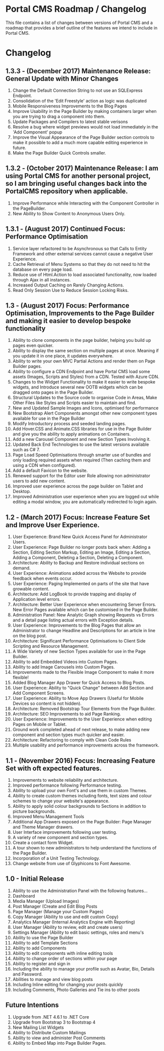# Portal CMS Roadmap / Changelog
This file contains a list of changes between versions of Portal CMS and a roadmap that provides a brief outline of the features we intend to include in Portal CMS.

# Changelog

## 1.3.3 - (December 2017) Maintenance Release: General Update with Minor Changes
1. Change the Default Connection String to not use an SQLExpress Endpoint.
2. Consolidation of the 'Edit Freestyle' action as logic was duplicated
3. Mobile Responsiveness Improvements to the Blog Pages
4. Improve Usability in the Page Builder by making containers larger when you are trying to drag a component into them.
5. Update Packages and Compilers to latest stable verisons
6. Resolve a bug where widget previews would not load immediately in the 'Add Component' popup
7. Improve the Visual Appearance of the Page Builder section controls to make it possible to add a much more capable editing experience in future.
8. Make the Page Builder Quick Controls smaller.

## 1.3.2 - (October 2017) Maintenance Release: I am using Portal CMS for another personal project, so I am bringing useful changes back into the PortalCMS repository when applicable.
1. Improve Performance while Interacting with the Component Controller in the PageBuilder.
2. New Ability to Show Content to Anonymous Users Only.

## 1.3.1 - (August 2017) Continued Focus: Performance Optimisation
1. Service layer refactored to be Asynchronous so that Calls to Entity Framework and other external services cannot cause a negative User Experience.
2. Cache Retrieval of Menu Systems so that they do not need to hit the database on every page load.
3. Reduce use of Html.Action to load associated functionality, now loaded through Ajax in all instances.
4. Increased Output Caching on Rarely Changing Actions.
5. Read Only Session Use to Reduce Session Locking Risks.

## 1.3 - (August 2017) Focus: Performance Optimisation, Improvements to the Page Builder and making it easier to develop bespoke functionality
1. Ability to clone components in the page builder, helping you build up pages even quicker.
2. Ability to display the same section on multiple pages at once. Meaning if you update it in one place, it updates everywhere.
3. Ability to write your own MVC Partial Actions and render them on Page Builder pages.
3. Ability to configure a CDN Endpoint and have Portal CMS load some assets (Images, Scripts and Styles) from a CDN. Tested with Azure CDN.
4. Changes to the Widget Functionality to make it easier to write bespoke widgets, and Introduce several new OOTB widgets which can be dragged onto pages in the Page Builder.
5. Structural Updates to the Source code to organise Code in Areas, Make Other Files like Styles and Scripts easier to maintain and find.
6. New and Updated Sample Images and Icons, optimised for performance
7. New Bootstrap Alert Components amongst other new component types available for use in the Page Builder
8. Modify Introductory process and seeded landing pages.
10. Add Hover.CSS and Animate.CSS libraries for use in the Page Builder and give you the ability to apply animations on Containers.
11. Add a new Carousel Component and new Section Types Involving it.
12. Updated Back End Technologies to use the latest versions available such as C# 7.
13. Page Load Speed Optimisations through smarter use of bundles and only loading required assets when required (Then caching them and using a CDN when configured).
14. Add a default Favicon to the website.
15. Renewed support for the Editor user Role allowing non administrator users to add new content.
16. Improved user experience across the page builder on Tablet and Desktop.
17. Improved Administration user experience when you are logged out while editing a modal window, you are automatically redirected to login again.

## 1.2 - (March 2017) Focus: Increase Feature Set and Improve User Experience.
1. User Experience: Brand New Quick Access Panel for Administrator Users.
2. User Experience: Page Builder no longer posts back when: Adding a Section, Editing Section Markup, Editing an Image, Editing a Section, Adding a Component, Deleting a Section, Deleting a Component.
3. Architecture: Ability to Backup and Restore individual sections on demand.
4. User Experience: Animations added across the Website to provide feedback when events occur.
5. User Experience: Paging Implemented on parts of the site that have growable content.
6. Architecture: Add LogBook to provide trapping and display of Application level errors.
7. Architecture: Better User Experience when encountering Server Errors. New Error Pages available which can be customised in the Page Builder.
8. Administration Panel: New Analytic Graph showing Requests vs Errors and a detail page listing actual errors with Exception details.
9. User Experience: Improvements to the Blog Pages that allow an Administrator to change Headline and Descriptions for an article in line on the blog post.
10. Architecture: Significant Performance Optimisations to Client Side Scripting and Resource Management.
11. A Wide Variety of new Section Types available for use in the Page Builder.
12. Ability to add Embedded Videos into Custom Pages.
13. Ability to add Image Carousels into Custom Pages.
14. Improvements made to the Flexible Image Component to make it more flexible!
15. Added Blog Manager App Drawer for Quick Access to Blog Posts.
16. User Experience: Ability to "Quick Change" between Add Section and Add Component Screens.
17. User Experience: Ability to Move App Drawers (Useful for Mobile Devices so content is not hidden).
18. Architecture: Removed Bootstrap Tour Elements from the Page Builder.
19. Architecture: SEO Improvements to aid Page Ranking.
20. User Experience: Improvements to the User Experience when editing Pages on Mobile or Tablet.
21. Ground work completed ahead of next release, to make adding new component and section types much quicker and easier.
22. Architecture: Refactoring to comply with Clean Code Rules
23. Multiple usability and performance improvements across the framework.

## 1.1 - (November 2016) Focus: Increasing Feature Set with oft expected features.
1. Improvements to website reliability and architecture.
2. Improved performance following Performance testing.
3. Ability to upload your own Font's and use them in custom Themes.
4. Ability to create custom themes including fonts, text sizes and colour schemes to change your website's appearance.
5. Ability to apply solid colour backgrounds to Sections in addition to picture backgrounds.
6. Improved Menu Management Tools
7. Additional App Drawers exposed on the Page Builder: Page Manager and Theme Manager drawers.
8. User Interface improvements following user testing.
9. A variety of new component and section types.
10. Create a contact form Widget.
11. A tour shown to new administrators to help understand the functions of the Page Builder.
11. Incorporation of a Unit Testing Technology.
12. Change website from use of Glyphicons to Font Awesome.

## 1.0 - Initial Release
1. Ability to use the Administration Panel with the following features...
  1. Dashboard
  2. Media Manager (Upload Images)
  3. Post Manager (Create and Edit Blog Posts
  4. Page Manager (Manage your Custom Pages)
  5. Copy Manager (Ability to use and edit custom Copy)
  6. Analytics Manager (Internal Analytics Engine with Reporting)
  7. User Manager (Ability to review, edit and create users)
  8. Settings Manager (Ability to edit basic settings, roles and menu's
2. Ability to use the Page Builder
  1. Ability to add Template Sections
  2. Ability to add Components
  3. Ability to edit components with inline editing tools
  4. Ability to change order of sections within your page
3. Ability to register and sign in
  1. Including the ability to manage your profile such as Avatar, Bio, Details and Password.
4. Abilities to manage and view blog posts
  1. Including Inline editing for changing your posts quickly
  2. Including Comments, Photo Galleries and Tie ins to other posts

## Future Intentions
1. Upgrade from .NET 4.6.1 to .NET Core
2. Upgrade from Bootstrap 3 to Bootstrap 4
3. New Mailing List Widgets
4. Ability to Distribute Custom Mailings
5. Ability to view and administer Post Comments
6. Ability to Embed Map into Page Builder Pages.
